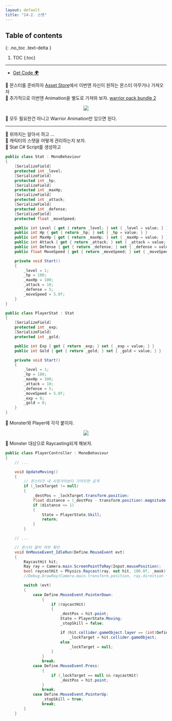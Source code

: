 ```yaml
---
layout: default
title: "14-2. 스탯"
---
```


## Table of contents
{: .no_toc .text-delta }

1. TOC
{:toc}

---

* [Get Code 🌍](https://github.com/EasyCoding-7/unity_tutorials/tree/14.5)

🍠 몬스터를 준비하자 [Asset Store](https://assetstore.unity.com/packages/3d/characters/humanoids/fantasy-monster-skeleton-35635)에서 이번엔 자신이 원하는 몬스터 아무거나 가져오자<br>
🍠 추가적으로 이번엔 Animation을 별도로 가져와 보자. [warrior pack bundle 2](https://assetstore.unity.com/packages/3d/animations/warrior-pack-bundle-2-free-42454)

<p align="center">
  <img src="https://taehyungs-programming-blog.github.io/blog/assets/images/csharp/unity/unity-14-2-1.png"/>
</p>

🍠 모두 필요한건 아니고 Warrior Animation만 있으면 된다.

---

🍠 위까지는 알아서 하고 ...<br>
🍠 캐릭터의 스탯을 어떻게 관리하는지 보자.<br>
🍠 Stat C# Script를 생성하고

```csharp
public class Stat : MonoBehaviour
{
    [SerializeField]
    protected int _level;
    [SerializeField]
    protected int _hp;
    [SerializeField]
    protected int _maxHp;
    [SerializeField]
    protected int _attack;
    [SerializeField]
    protected int _defense;
    [SerializeField]
    protected float _moveSpeed;

    public int Level { get { return _level; } set { _level = value; } }
    public int Hp { get { return _hp; } set { _hp = value; } }
    public int MaxHp { get { return _maxHp; } set { _maxHp = value; } }
    public int Attack { get { return _attack; } set { _attack = value; } }
    public int Defense { get { return _defense; } set { _defense = value; } }
    public float MoveSpeed { get { return _moveSpeed; } set { _moveSpeed = value; } }

    private void Start()
    {
        _level = 1;
        _hp = 100;
        _maxHp = 100;
        _attack = 10;
        _defense = 5;
        _moveSpeed = 5.0f;
    }
}
```

```csharp
public class PlayerStat : Stat
{
    [SerializeField]
	protected int _exp;
    [SerializeField]
	protected int _gold;

	public int Exp { get { return _exp; } set { _exp = value; } }
	public int Gold { get { return _gold; } set { _gold = value; } }

	private void Start()
	{
		_level = 1;
		_hp = 100;
		_maxHp = 100;
		_attack = 10;
		_defense = 5;
		_moveSpeed = 5.0f;
		_exp = 0;
		_gold = 0;
	}
}
```

🍠 Monster와 Player에 각각 붙이자.

<p align="center">
  <img src="https://taehyungs-programming-blog.github.io/blog/assets/images/csharp/unity/unity-14-2-2.png"/>
</p>

🍠 Monster 대상으로 Raycasting되게 해보자.

```csharp
public class PlayerController : MonoBehaviour
{
    // ...

	void UpdateMoving()
	{
		// 몬스터가 내 사정거리보다 가까우면 공격
		if (_lockTarget != null)
		{
			_destPos = _lockTarget.transform.position;
			float distance = (_destPos - transform.position).magnitude;
			if (distance <= 1)
			{
				State = PlayerState.Skill;
				return;
			}
		}

    // ...

    // 몬스터 클릭 여부 확인
    void OnMouseEvent_IdleRun(Define.MouseEvent evt)
	{
		RaycastHit hit;
		Ray ray = Camera.main.ScreenPointToRay(Input.mousePosition);
		bool raycastHit = Physics.Raycast(ray, out hit, 100.0f, _mask);
		//Debug.DrawRay(Camera.main.transform.position, ray.direction * 100.0f, Color.red, 1.0f);

		switch (evt)
		{
			case Define.MouseEvent.PointerDown:
				{
					if (raycastHit)
					{
						_destPos = hit.point;
						State = PlayerState.Moving;
						_stopSkill = false;

						if (hit.collider.gameObject.layer == (int)Define.Layer.Monster)
							_lockTarget = hit.collider.gameObject;
						else
							_lockTarget = null;
					}
				}
				break;
			case Define.MouseEvent.Press:
				{
					if (_lockTarget == null && raycastHit)
						_destPos = hit.point;
				}
				break;
			case Define.MouseEvent.PointerUp:
				_stopSkill = true;
				break;
		}
	}
```

